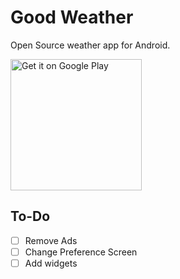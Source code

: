 # Good Weather
Open Source weather app for Android.

<a href='https://play.google.com/store/apps/details?id=org.asdtm.goodweather'><img alt='Get it on Google Play' src='https://play.google.com/intl/en_us/badges/images/generic/en_badge_web_generic.png' width='210' heigh='80'/></a>

## To-Do

- [ ] Remove Ads
- [ ] Change Preference Screen
- [ ] Add widgets
